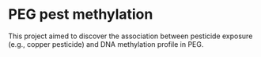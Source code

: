 # PEG pest methylation
This project aimed to discover the association between pesticide exposure (e.g., copper pesticide) and DNA methylation profile in PEG.
